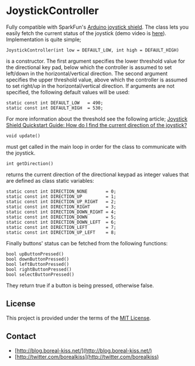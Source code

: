 # JoystickController

Fully compatible with SparkFun's [Arduino joystick shield](https://www.sparkfun.com/products/9760?). The class lets you easily fetch the current status of the joystick (demo video is [here](https://vimeo.com/49010406)). Implementation is quite simple;

	JoystickController(int low = DEFAULT_LOW, int high = DEFAULT_HIGH)

is a constructor. The first argument specifies the lower threshold value for the directional key pad, below which the controller is assumed to set left/down in the horizontal/vertical direction. The second argument specifies the upper threshold value, above which the controller is assumed to set right/up in the horizontal/vertical direction. If arguments are not specified, the following default values will be used:

	static const int DEFAULT_LOW   = 490;
	static const int DEFAULT_HIGH  = 530;

For more information about the threshold see the following article; [Joystick Shield Quickstart Guide: How do I find the current direction of the joystick?](http://www.sparkfun.com/tutorials/171#direction)

	void update()

must get called in the main loop in order for the class to communicate with the joystick.

	int getDirection()

returns the current direction of the directional keypad as integer values that are defined as class static variables:

	static const int DIRECTION_NONE       = 0;
	static const int DIRECTION_UP         = 1;
	static const int DIRECTION_UP_RIGHT   = 2;
	static const int DIRECTION_RIGHT      = 3;
	static const int DIRECTION_DOWN_RIGHT = 4;
	static const int DIRECTION_DOWN       = 5;
	static const int DIRECTION_DOWN_LEFT  = 6;
	static const int DIRECTION_LEFT       = 7;
	static const int DIRECTION_UP_LEFT    = 8;

Finally buttons' status can be fetched from the following functions:

	bool upButtonPressed()
	bool downButtonPressed()
	bool leftButtonPressed()
	bool rightButtonPressed()
	bool selectButtonPressed()

They return true if a button is being pressed, otherwise false.

## License

This project is provided under the terms of the [MIT License](http://www.opensource.org/licenses/mit-license.php).

## Contact

* [http://blog.boreal-kiss.net/](http://blog.boreal-kiss.net/)
* [http://twitter.com/borealkiss](http://twitter.com/borealkiss)